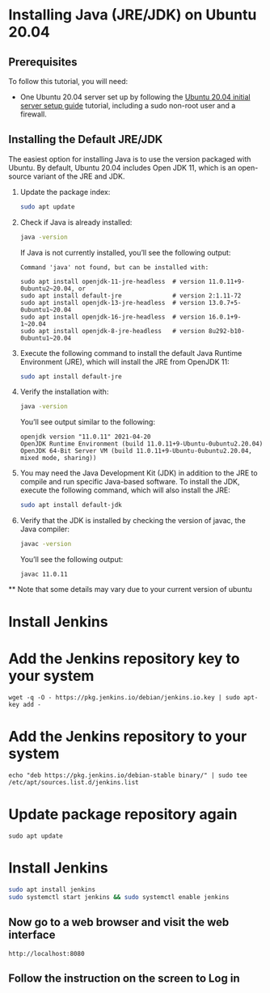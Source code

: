 # Installing Java (JRE/JDK) on Ubuntu 20.04

## Prerequisites
To follow this tutorial, you will need:

- One Ubuntu 20.04 server set up by following the [Ubuntu 20.04 initial server setup guide](https://www.digitalocean.com/community/tutorials/initial-server-setup-with-ubuntu-20-04) tutorial, including a sudo non-root user and a firewall.

## Installing the Default JRE/JDK
The easiest option for installing Java is to use the version packaged with Ubuntu. By default, Ubuntu 20.04 includes Open JDK 11, which is an open-source variant of the JRE and JDK.

1. Update the package index:

    ```bash
    sudo apt update
    ```

2. Check if Java is already installed:

    ```bash
    java -version
    ```

    If Java is not currently installed, you’ll see the following output:

    ```
    Command 'java' not found, but can be installed with:

    sudo apt install openjdk-11-jre-headless  # version 11.0.11+9-0ubuntu2~20.04, or
    sudo apt install default-jre              # version 2:1.11-72
    sudo apt install openjdk-13-jre-headless  # version 13.0.7+5-0ubuntu1~20.04
    sudo apt install openjdk-16-jre-headless  # version 16.0.1+9-1~20.04
    sudo apt install openjdk-8-jre-headless   # version 8u292-b10-0ubuntu1~20.04
    ```

3. Execute the following command to install the default Java Runtime Environment (JRE), which will install the JRE from OpenJDK 11:

    ```bash
    sudo apt install default-jre
    ```

4. Verify the installation with:

    ```bash
    java -version
    ```

    You’ll see output similar to the following:

    ```
    openjdk version "11.0.11" 2021-04-20
    OpenJDK Runtime Environment (build 11.0.11+9-Ubuntu-0ubuntu2.20.04)
    OpenJDK 64-Bit Server VM (build 11.0.11+9-Ubuntu-0ubuntu2.20.04, mixed mode, sharing))
    ```

5. You may need the Java Development Kit (JDK) in addition to the JRE to compile and run specific Java-based software. To install the JDK, execute the following command, which will also install the JRE:

    ```bash
    sudo apt install default-jdk
    ```

6. Verify that the JDK is installed by checking the version of javac, the Java compiler:

    ```bash
    javac -version
    ```

    You’ll see the following output:

    ```
    javac 11.0.11
    ```
** Note that some details may vary due to your current version of ubuntu



# Install Jenkins

# Add the Jenkins repository key to your system
```wget -q -O - https://pkg.jenkins.io/debian/jenkins.io.key | sudo apt-key add -```

# Add the Jenkins repository to your system
```echo "deb https://pkg.jenkins.io/debian-stable binary/" | sudo tee /etc/apt/sources.list.d/jenkins.list```

# Update package repository again
```sudo apt update```

# Install Jenkins
```bash
sudo apt install jenkins
sudo systemctl start jenkins && sudo systemctl enable jenkins
```

## Now go to a web browser and visit the web interface
```http://localhost:8080```

## Follow the instruction on the screen to Log in 
